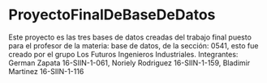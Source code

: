 # ProyectoFinalDeBaseDeDatos
Este proyecto es las tres bases de datos creadas del trabajo final puesto para el profesor de la materia: base de datos, de la sección: 0541, esto fue creado por el grupo Los Futuros Ingenieros Industriales. Integrantes: German Zapata 16-SIIN-1-061, Noriely Rodriguez 16-SIIN-1-159, Bladimir Martinez 16-SIIN-1-116
